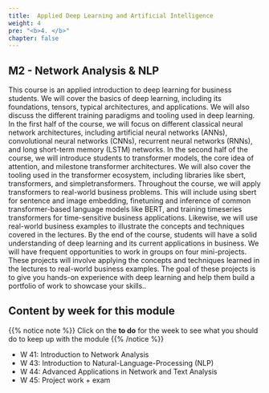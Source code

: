 ```yaml
---
title:  Applied Deep Learning and Artificial Intelligence
weight: 4
pre: "<b>4. </b>"
chapter: false
---
```


## M2 - Network Analysis & NLP

This course is an applied introduction to deep learning for business students. We will cover the basics of deep learning, including its foundations, tensors, typical architectures, and applications. We will also discuss the different training paradigms and tooling used in deep learning.
In the first half of the course, we will focus on different classical neural network architectures, including artificial neural networks (ANNs), convolutional neural networks (CNNs), recurrent neural networks (RNNs), and long short-term memory (LSTM) networks.
In the second half of the course, we will introduce students to transformer models, the core idea of attention, and milestone transformer architectures. We will also cover the tooling used in the transformer ecosystem, including libraries like sbert, transformers, and simpletransformers.
Throughout the course, we will apply transformers to real-world business problems. This will include using sbert for sentence and image embedding, finetuning and inference of common transformer-based language models like BERT, and training timeseries transformers for time-sensitive business applications.
Likewise, we will use real-world business examples to illustrate the concepts and techniques covered in the lectures. By the end of the course, students will have a solid understanding of deep learning and its current applications in business.
We will have frequent opportunities to work in groups on four mini-projects. These projects will involve applying the concepts and techniques learned in the lectures to real-world business examples. The goal of these projects is to give you hands-on experience with deep learning and help them build a portfolio of work to showcase your skills..

## Content by week for this module

{{% notice note %}}
Click on the **to do** for the week to see what you should do to keep up with the module
{{% /notice %}}

* W 41: Introduction to Network Analysis
* W 43: Introduction to Natural-Language-Processing (NLP)
* W 44: Advanced Applications in Network and Text Analysis
* W 45: Project work + exam

